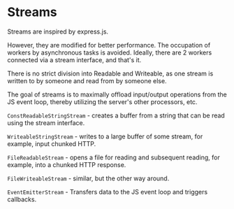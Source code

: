 # Streams  

Streams are inspired by express.js.

However, they are modified for better performance. The occupation of workers by asynchronous tasks is avoided. Ideally, there are 2 workers connected via a stream interface, and that's it.

There is no strict division into Readable and Writeable, as one stream is written to by someone and read from by someone else.

The goal of streams is to maximally offload input/output operations from the JS event loop, thereby utilizing the server's other processors, etc.

`ConstReadableStringStream` - creates a buffer from a string that can be read using the stream interface.

`WriteableStringStream` - writes to a large buffer of some stream, for example, input chunked HTTP.

`FileReadableStream` - opens a file for reading and subsequent reading, for example, into a chunked HTTP response.

`FileWriteableStream` - similar, but the other way around.

`EventEmitterStream` - Transfers data to the JS event loop and triggers callbacks.